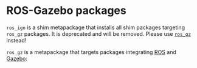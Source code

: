 # ROS-Gazebo packages

`ros_ign` is a shim metapackage that installs all shim packages targeting `ros_gz` packages.
It is deprecated and will be removed.
Please use [`ros_gz`](https://github.com/gazebosim/ros_gz) instead!

`ros_gz` is a metapackage that targets packages integrating [ROS](http://www.ros.org/) and [Gazebo](https://gazebosim.org):
